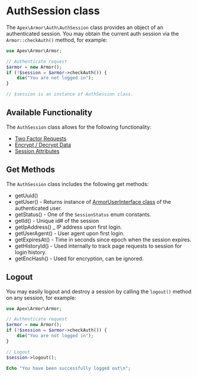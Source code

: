 
# AuthSession class

The `Apex\Armor\Auth\AuthSession` class provides an object of an authenticated session.  You may obtain the current auth session via the `Armor::checkAuth()` method, for example:

~~~php
use Apex\Armor\Armor;

// Authenticate request
$armor = new Armor();
if (!$session = $armor->checkAuth()) { 
    die("You are not logged in");
}

// $session is an instance of AuthSession class.
~~~


## Available Functionality

The `AuthSession` class allows for the following functionality:

* [Two Factor Requests](two_factor.md)
* [Encrypt / Decrypt Data](session_encrypt.md)
* [Session Attributes](session_attributes.md)


## Get Methods

The `AuthSession` class includes the following get methods:

* getUuid()
* getUser() - Returns instance of [ArmorUserInterface class](armoruser.md) of the authenticated user.
* getStatus() - One of the `SessionStatus` enum constants.
* getId() - Unique id# of the session
* getIpAddress() _ IP address upon first login.
* getUserAgent() - User agent upon first login.
* getExpiresAt() - Time in seconds since epoch when the session expires.
* getHistoryId() - Used internally to track page requests to session for login history.
* getEncHash() - Used for encryption, can be ignored.


## Logout

You may easily logout and destroy a session by calling the `logout()` method on any session, for example:

~~~php
use Apex\Armor\Armor;

// Authenticate request
$armor = new Armor();
if (!$session = $armor->checkAuth()) { 
    die("You are not logged in");
}

// Logout
$session->logout();

Echo "You have been successfully logged out\n";
~~~





